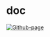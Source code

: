 # doc

[![Github-page](https://github.com/Dockerdoc/doc/actions/workflows/github-page.yml/badge.svg)](https://github.com/marketplace/actions/super-linter)
